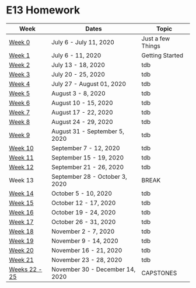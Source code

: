 # E13 Homework

| Week | Dates | Topic |
|---|---|---|
| [Week 0](./week00.md) | July 6 - July 11, 2020 | Just a few Things |
| [Week 1](./week01.md) | July 6 - 11, 2020 | Getting Started |
| [Week 2](./week02.md) | July 13 - 18, 2020 | tdb |
| [Week 3](./week03.md) | July 20 - 25, 2020 | tdb |
| [Week 4](./week04.md) | July 27 - August 01, 2020 | tdb |
| [Week 5](./week05.md) | August 3 - 8, 2020 | tdb |
| [Week 6](./week06.md) | August 10 - 15, 2020 | tdb |
| [Week 7](./week07.md) | August 17 - 22, 2020 | tdb |
| [Week 8](./week08.md) | August 24 - 29, 2020 | tdb |
| [Week 9](./week09.md) | August 31 - September 5, 2020 | tdb |
| [Week 10](./week10.md) | September 7 - 12, 2020 | tdb |
| [Week 11](./week11.md) | September 15 - 19, 2020 | tdb |
| [Week 12](./week12.md) | September 21 - 26, 2020 | tdb |
| Week 13 | September 28 - October 3, 2020 | BREAK |
| [Week 14](./week14.md) | October 5 - 10, 2020 | tdb |
| [Week 15](./week15.md) | October 12 - 17, 2020 | tdb |
| [Week 16](./week16.md) | October 19 - 24, 2020 | tdb |
| [Week 17](./week17.md) | October 26 - 31, 2020 | tdb |
| [Week 18](./week18.md) | November 2 - 7, 2020 | tdb |
| [Week 19](./week19.md) | November 9 - 14, 2020 | tdb |
| [Week 20](./week20.md) | November 16 - 21, 2020 | tdb |
| [Week 21](./week21.md) | November 23 - 28, 2020 | tdb |
| [Weeks 22 - 25](./weeks22-25.md) | November 30 - December 14, 2020 | CAPSTONES |